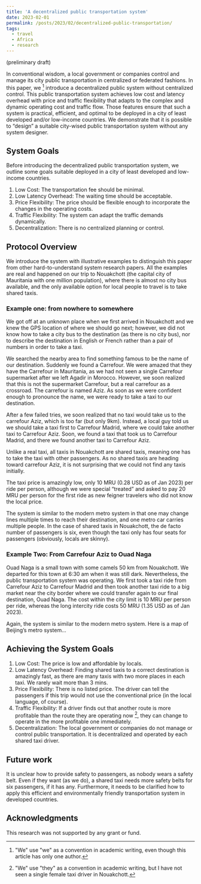```yaml
---
title: 'A decentralized public transportation system'
date: 2023-02-01
permalink: /posts/2023/02/decentralized-public-transportation/
tags:
  - travel
  - Africa
  - research
---
```


(preliminary draft)


In conventional wisdom, a local government or companies control and manage its city public transportation in centralized or federated fashions. In this paper, we [^1] introduce a decentralized public system without centralized control. This public transportation system achieves low cost and latency overhead with price and traffic flexibility that adapts to the complex and dynamic operating cost and traffic flow. Those features ensure that such a system is practical, efficient, and optimal to be deployed in a city of least developed and/or low-income countries. We demonstrate that it is possible to “design” a suitable city-wised public transportation system without any system designer.

## System Goals

Before introducing the decentralized public transportation system, we outline some goals suitable deployed in a city of least developed and low-income countries.
1.	Low Cost: The transportation fee should be minimal.
2.	Low Latency Overhead: The waiting time should be acceptable. 
3.	Price Flexibility: The price should be flexible enough to incorporate the changes in the operating costs.
4.	Traffic Flexibility: The system can adapt the traffic demands dynamically. 
5.	Decentralization: There is no centralized planning or control. 

## Protocol Overview

We introduce the system with illustrative examples to distinguish this paper from other hard-to-understand system research papers. All the examples are real and happened on our trip to Nouakchott (the capital city of Mauritania with one million population), where there is almost no city bus available, and the only available option for local people to travel is to take shared taxis.

### Example one: from nowhere to somewhere

We got off at an unknown place when we first arrived in Nouakchott and we knew the GPS location of where we should go next; however, we did not know how to take a city bus to the destination (as there is no city bus), nor to describe the destination in English or French rather than a pair of numbers in order to take a taxi. 

We searched the nearby area to find something famous to be the name of our destination. Suddenly we found a Carrefour. We were amazed that they have the Carrefour in Mauritania, as we had not seen a single Carrefour supermarket after we left Agadir in Morocco. However, we soon realized that this is not the supermarket Carrefour, but a real carrefour as a crossroad. The carrefour is named Aziz. As soon as we were confident enough to pronounce the name, we were ready to take a taxi to our destination.

After a few failed tries, we soon realized that no taxi would take us to the carrefour Aziz, which is too far (but only 9km). Instead, a local guy told us we should take a taxi first to Carrefour Madrid, where we could take another taxi to Carrefour Aziz. Soon, we found a taxi that took us to Carrefour Madrid, and there we found another taxi to Carrefour Aziz.

Unlike a real taxi, all taxis in Nouakchott are shared taxis, meaning one has to take the taxi with other passengers. As no shared taxis are heading toward carrefour Aziz, it is not surprising that we could not find any taxis initially. 

The taxi price is amazingly low, only 10 MRU (0.28 USD as of Jan 2023) per ride per person, although we were special “treated” and asked to pay 20 MRU per person for the first ride as new feigner travelers who did not know the local price. 

The system is similar to the modern metro system in that one may change lines multiple times to reach their destination, and one metro car carries multiple people. In the case of shared taxis in Nouakchott, the de facto number of passengers is six, even though the taxi only has four seats for passengers (obviously, locals are skinny).

### Example Two: From Carrefour Aziz to Ouad Naga

Ouad Naga is a small town with some camels 50 km from Nouakchott. We departed for this town at 6:30 am when it was still dark. Nevertheless, the public transportation system was operating. We first took a taxi ride from Carrefour Aziz to Carrefour Madrid and then took another taxi ride to a big market near the city border where we could transfer again to our final destination, Ouad Naga. The cost within the city limit is 10 MRU per person per ride, whereas the long intercity ride costs 50 MRU (1.35 USD as of Jan 2023).

Again, the system is similar to the modern metro system. Here is a map of Beijing’s metro system…

## Achieving the System Goals

1.	Low Cost: The price is low and affordable by locals.
2.	Low Latency Overhead: Finding shared taxis to a correct destination is amazingly fast, as there are many taxis with two more places in each taxi. We rarely wait more than 3 mins. 
3.	Price Flexibility: There is no listed price. The driver can tell the passengers if this trip would not use the conventional price (in the local language, of course).
4.	Traffic Flexibility: If a driver finds out that another route is more profitable than the route they are operating now [^2], they can change to operate in the more profitable one immediately.
5.	Decentralization: The local government or companies do not manage or control public transportation. It is decentralized and operated by each shared taxi driver. 

## Future work

It is unclear how to provide safety to passengers, as nobody wears a safety belt. Even if they want (as we do), a shared taxi needs more safety belts for six passengers, if it has any. Furthermore, it needs to be clarified how to apply this efficient and environmentally friendly transportation system in developed countries. 

## Acknowledgments

This research was not supported by any grant or fund.

[^1]: "We" use "we" as a convention in academic writing, even though this article has only one author.

[^2]: "We" use "they" as a convention in academic writing, but I have not seen a single female taxi driver in Nouakchott.